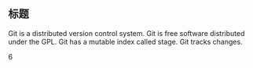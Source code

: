 
## 标题

Git is a distributed version control system.
Git is free software distributed under the GPL.
Git has a mutable index called stage.
Git tracks changes.

6